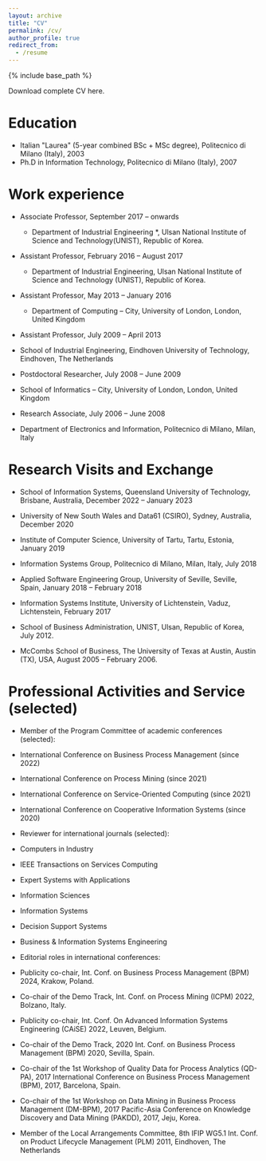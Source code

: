 ```yaml
---
layout: archive
title: "CV"
permalink: /cv/
author_profile: true
redirect_from:
  - /resume
---
```


{% include base_path %}

Download complete CV here.

Education
======
* Italian "Laurea" (5-year combined BSc + MSc degree), Politecnico di Milano (Italy), 2003
* Ph.D in Information Technology, Politecnico di Milano (Italy), 2007

Work experience
======
* Associate Professor, September 2017 – onwards
  * Department of Industrial Engineering *, Ulsan National Institute of Science and Technology(UNIST), Republic of Korea.

* Assistant Professor, February 2016 – August 2017
  * Department of Industrial Engineering, Ulsan National Institute of Science and Technology (UNIST), Republic of Korea.

* Assistant Professor, May 2013 – January 2016
  * Department of Computing – City, University of London, London, United Kingdom

* Assistant Professor, July 2009 – April 2013
 * School of Industrial Engineering, Eindhoven University of Technology, Eindhoven, The Netherlands

* Postdoctoral Researcher, July 2008 – June 2009
 * School of Informatics – City, University of London, London, United Kingdom

* Research Associate, July 2006 – June 2008
 * Department of Electronics and Information, Politecnico di Milano, Milan, Italy

  
Research Visits and Exchange
======

* School of Information Systems, Queensland University of Technology, Brisbane, Australia, December 2022 – January 2023

* University of New South Wales and Data61 (CSIRO), Sydney, Australia, December 2020

* Institute of Computer Science, University of Tartu, Tartu, Estonia, January 2019

* Information Systems Group, Politecnico di Milano, Milan, Italy, July 2018 

* Applied Software Engineering Group, University of Seville, Seville, Spain, January 2018 – February 2018

* Information Systems Institute, University of Lichtenstein, Vaduz, Lichtenstein, February 2017 

* School of Business Administration, UNIST, Ulsan, Republic of Korea, July 2012.

* McCombs School of Business, The University of Texas at Austin, Austin (TX), USA, August 2005 – February 2006.


Professional Activities and Service (selected)
======

* Member of the Program Committee of academic conferences (selected):
 * International Conference on Business Process Management (since 2022)
 * International Conference on Process Mining (since 2021)
 * International Conference on Service-Oriented Computing (since 2021)
 * International Conference on Cooperative Information Systems (since 2020)

* Reviewer for international journals (selected):
 * Computers in Industry
 * IEEE Transactions on Services Computing
 * Expert Systems with Applications
 * Information Sciences
 * Information Systems
 * Decision Support Systems
 * Business & Information Systems Engineering

* Editorial roles in international conferences:
 * Publicity co-chair, Int. Conf. on Business Process Management (BPM) 2024, Krakow, Poland.
 * Co-chair of the Demo Track, Int. Conf. on Process Mining (ICPM) 2022, Bolzano, Italy.
 * Publicity co-chair, Int. Conf. On Advanced Information Systems Engineering (CAiSE) 2022, Leuven, Belgium.
 * Co-chair of the Demo Track, 2020 Int. Conf. on Business Process Management (BPM) 2020, Sevilla, Spain.
 * Co-chair of the 1st Workshop of Quality Data for Process Analytics (QD-PA), 2017 International Conference on Business Process Management (BPM), 2017, Barcelona, Spain.
 * Co-chair of the 1st Workshop on Data Mining in Business Process Management (DM-BPM), 2017 Pacific-Asia Conference on Knowledge Discovery and Data Mining (PAKDD), 2017, Jeju, Korea.
 * Member of the Local Arrangements Committee, 8th IFIP WG5.1 Int. Conf. on Product Lifecycle Management (PLM) 2011, Eindhoven, The Netherlands

  

